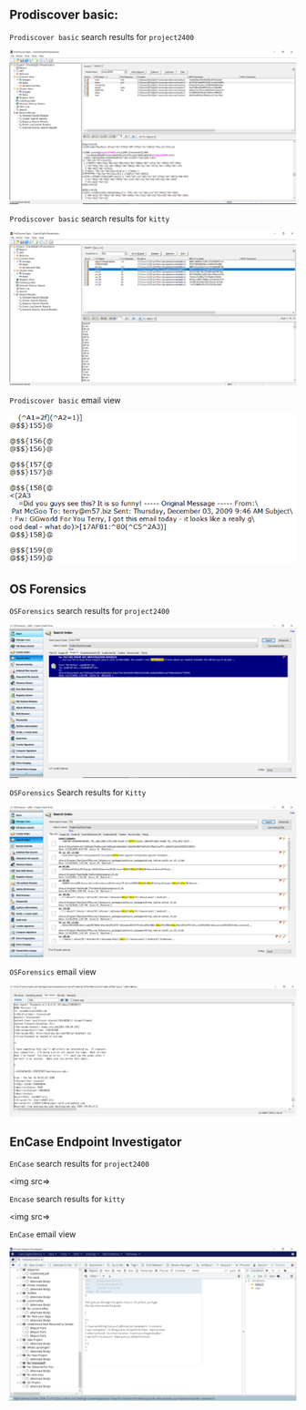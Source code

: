 ## Prodiscover basic:

`Prodiscover basic` search results for `project2400`

<img src = PRDPRJ2400Search.PNG>

`Prodiscover basic` search results for `kitty`

<img src = PRDKittySearch.PNG>

`Prodiscover basic` email view

<img src = PRDEmailView.PNG>


## OS Forensics

`OSForensics` search results for `project2400`

<img src = OSFPRJ2400Search.PNG>

`OSForensics` Search results for `Kitty`

<img src = OSFKittySearch.PNG>

`OSForensics` email view

<img src = OSFEmailView.PNG>

## EnCase Endpoint Investigator

`EnCase` search results for `project2400`

<img src=>

`Encase` search results for `kitty`

<img src=>

`EnCase` email view

<img src = ENCEmailView.PNG>
